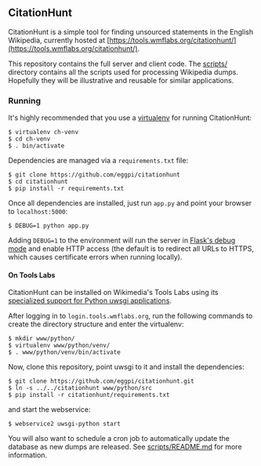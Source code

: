 ## CitationHunt

CitationHunt is a simple tool for finding unsourced statements in the English
Wikipedia, currently hosted at
[https://tools.wmflabs.org/citationhunt/](https://tools.wmflabs.org/citationhunt/).

This repository contains the full server and client code. The
[scripts/](https://github.com/eggpi/citationhunt/tree/master/scripts)
directory contains all the scripts used for processing Wikipedia dumps.
Hopefully they will be illustrative and reusable for similar applications.

### Running

It's highly recommended that you use a
[virtualenv](https://pypi.python.org/pypi/virtualenv) for running CitationHunt:

```
$ virtualenv ch-venv
$ cd ch-venv
$ . bin/activate
```

Dependencies are managed via a `requirements.txt` file:

```
$ git clone https://github.com/eggpi/citationhunt
$ cd citationhunt
$ pip install -r requirements.txt
```

Once all dependencies are installed, just run `app.py` and point your browser to
`localhost:5000`:

```
$ DEBUG=1 python app.py
```

Adding `DEBUG=1` to the environment will run the server in [Flask's debug
mode](http://flask.pocoo.org/docs/0.10/quickstart/#debug-mode) and enable HTTP
access (the default is to redirect all URLs to HTTPS, which causes certificate
errors when running locally).

#### On Tools Labs

CitationHunt can be installed on Wikimedia's Tools Labs using its [specialized
support for Python uwsgi
applications](https://wikitech.wikimedia.org/wiki/Help:Tool_Labs/Web#Python_.28uwsgi.29).

After logging in to `login.tools.wmflabs.org`, run the following commands to
create the directory structure and enter the virtualenv:

```
$ mkdir www/python/
$ virtualenv www/python/venv/
$ . www/python/venv/bin/activate
```

Now, clone this repository, point uwsgi to it and install the dependencies:

```
$ git clone https://github.com/eggpi/citationhunt.git
$ ln -s ../../citationhunt www/python/src
$ pip install -r citationhunt/requirements.txt
```

and start the webservice:

```
$ webservice2 uwsgi-python start
```

You will also want to schedule a cron job to automatically update the database
as new dumps are released. See
[scripts/README.md](https://github.com/eggpi/citationhunt/blob/master/scripts/README.md)
for more information.
